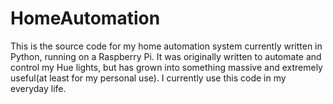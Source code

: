# HomeAutomation

This is the source code for my home automation system currently written in Python, running on a Raspberry Pi.  It was originally written to automate and control my Hue lights, but has grown into something massive and extremely useful(at least for my personal use).  I currently use this code in my everyday life.